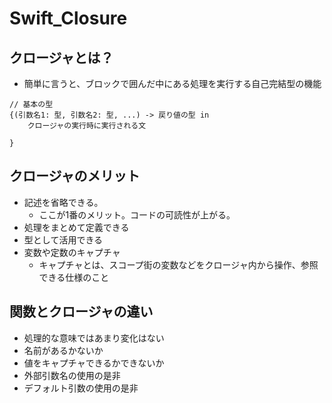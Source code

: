 # Swift_Closure

## クロージャとは？

- 簡単に言うと、ブロックで囲んだ中にある処理を実行する自己完結型の機能

```
// 基本の型
{(引数名1: 型, 引数名2: 型, ...) -> 戻り値の型 in 
	クロージャの実行時に実行される文
	
}
```

## クロージャのメリット

- 記述を省略できる。
    - ここが1番のメリット。コードの可読性が上がる。
- 処理をまとめて定義できる
- 型として活用できる
- 変数や定数のキャプチャ
    - キャプチャとは、スコープ街の変数などをクロージャ内から操作、参照できる仕様のこと

## 関数とクロージャの違い
- 処理的な意味ではあまり変化はない
- 名前があるかないか
- 値をキャプチャできるかできないか
- 外部引数名の使用の是非
- デフォルト引数の使用の是非

